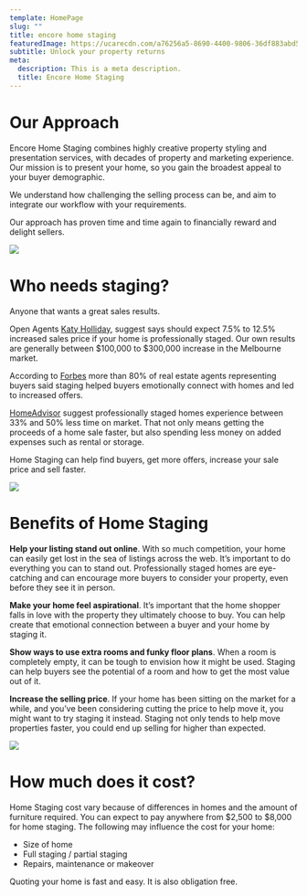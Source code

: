 ```yaml
---
template: HomePage
slug: ""
title: encore home staging
featuredImage: https://ucarecdn.com/a76256a5-8690-4400-9806-36df883abd5b/
subtitle: Unlock your property returns
meta:
  description: This is a meta description.
  title: Encore Home Staging
---
```

# Our Approach

Encore Home Staging combines highly creative property styling and presentation services, with decades of property and marketing experience. Our mission is to present your home, so you gain the broadest appeal to your buyer demographic.

We understand how challenging the selling process can be, and aim to integrate our workflow with your requirements.

Our approach has proven time and time again to financially reward and delight sellers.

![](https://ucarecdn.com/f87e2c83-51d5-4032-a4e0-aad31ec0f33c/-/preview/-/enhance/91/)

# Who needs staging?

Anyone that wants a great sales results. 

Open Agents [Katy Holliday](https://www.openagent.com.au/blog/expert-guide-property-styling), suggest says should expect 7.5% to 12.5% increased sales price if your home is professionally staged. Our own results are generally between $100,000 to $300,000 increase in the Melbourne market. 

According to [Forbes](https://www.forbes.com/advisor/mortgages/is-home-staging-worth-it/) more than 80% of real estate agents representing buyers said staging helped buyers emotionally connect with homes and led to increased offers. 

[HomeAdvisor](https://www.homeadvisor.com/) suggest professionally staged homes experience between 33% and 50% less time on market. That not only means getting the proceeds of a home sale faster, but also spending less money on added expenses such as rental or storage.

Home Staging can help find buyers, get more offers, increase your sale price and sell faster.  

![](https://ucarecdn.com/530e4c02-4e85-43de-9fcc-9062b9ec8b69/-/crop/1633x2322/0,45/-/preview/)

# Benefits of Home Staging



**Help your listing stand out online**. With so much competition, your home can easily get lost in the sea of listings across the web. It’s important to do everything you can to stand out. Professionally staged homes are eye-catching and can encourage more buyers to consider your property, even before they see it in person.

**Make your home feel aspirational**. It’s important that the home shopper falls in love with the property they ultimately choose to buy. You can help create that emotional connection between a buyer and your home by staging it. 

**Show ways to use extra rooms and funky floor plans**. When a room is completely empty, it can be tough to envision how it might be used. Staging can help buyers see the potential of a room and how to get the most value out of it.

**Increase the selling price**. If your home has been sitting on the market for a while, and you’ve been considering cutting the price to help move it, you might want to try staging it instead. Staging not only tends to help move properties faster, you could end up selling for higher than expected.

![](https://ucarecdn.com/3c59a6b2-1e69-4cb5-932a-8d72ebf760d1/-/preview/-/enhance/93/)

# How much does it cost?

Home Staging cost vary because of differences in homes and the amount of furniture required.  You can expect to pay anywhere from $2,500 to $8,000 for home staging. The following may influence the cost for your home:

* Size of home
* Full staging / partial staging
* Repairs, maintenance or makeover

Quoting your home is fast and easy. It is also obligation free.